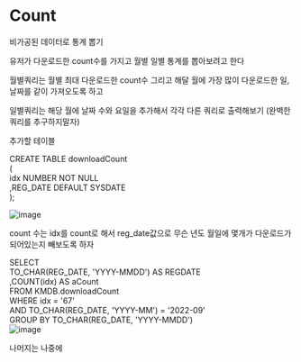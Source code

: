 # Count
비가공된 데이터로 통계 뽑기

유저가 다운로드한 count수를 가지고 월별 일별 통계를 뽑아보려고 한다

월별쿼리는 월별 최대 다운로드한 count수 그리고 해달 월에 가장 많이 다운로드한 일, 날짜를 같이 가져오도록 하고

일별쿼리는 해당 월에 날짜 수와 요일을 추가해서 각각 다른 쿼리로 출력해보기 (완벽한 쿼리를 추구하지말자)

추가할 테이블

CREATE TABLE downloadCount</br>
(</br>
   idx NUMBER NOT NULL        </br>
  ,REG_DATE DEFAULT SYSDATE   </br>
);


![image](https://user-images.githubusercontent.com/77945497/193173740-73a988e3-c2f9-4ca7-bd94-e45f06d915f1.png)

count 수는 idx를 count로 해서 reg_date값으로 무슨 년도 월일에 몇개가 다운로드가 되어있는지 빼보도록 하자

SELECT </br>
  TO_CHAR(REG_DATE, 'YYYY-MMDD') AS REGDATE</br>
  ,COUNT(idx) AS aCount</br>
FROM KMDB.downloadCount </br>
 WHERE idx =  '67' </br>
 AND TO_CHAR(REG_DATE, 'YYYY-MM') =  '2022-09'</br>
GROUP BY TO_CHAR(REG_DATE, 'YYYY-MMDD')
</br>
![image](https://user-images.githubusercontent.com/77945497/193218336-b4bd49fd-3cd8-449a-a46e-c70906f6e05b.png)

나머지는 나중에
